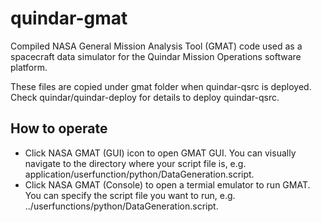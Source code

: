 # quindar-gmat
Compiled NASA General Mission Analysis Tool (GMAT) code used as a spacecraft data simulator for the Quindar Mission Operations software platform.

These files are copied under gmat folder when quindar-qsrc is deployed.  Check quindar/quindar-deploy for details to deploy quindar-qsrc. 

## How to operate
* Click NASA GMAT (GUI) icon to open GMAT GUI.  You can visually navigate to the directory where your script file is, e.g. application/userfunction/python/DataGeneration.script.
* Click NASA GMAT (Console) to open a termial emulator to run GMAT.  You can specify the script file you want to run, e.g. ../userfunctions/python/DataGeneration.script.


